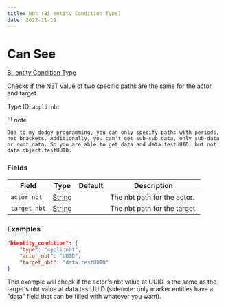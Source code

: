 ```yaml
---
title: Nbt (Bi-entity Condition Type)
date: 2022-11-11
---
```


# Can See

[Bi-entity Condition Type](../bientity_condition_types.md)

Checks if the NBT value of two specific paths are the same for the actor and target.

Type ID: `appli:nbt`

!!! note

    Due to my dodgy programming, you can only specify paths with periods, not brackets. Additionally, you can't get sub-sub data, only sub-data or root data. So you are able to get data and data.testUUID, but not data.object.testUUID.


### Fields

Field | Type | Default | Description
------|------|---------|------------
`actor_nbt` | [String](https://origins.readthedocs.io/en/latest/types/data_types/string/) || The nbt path for the actor.
`target_nbt` | [String](https://origins.readthedocs.io/en/latest/types/data_types/string/) || The nbt path for the target.


### Examples

```json
"bientity_condition": {
    "type": "appli:nbt",
    "actor_nbt": "UUID",
    "target_nbt": "data.testUUID"
}
```

This example will check if the actor's nbt value at UUID is the same as the target's nbt value at data.testUUID (sidenote: only marker entities have a "data" field that can be filled with whatever you want).